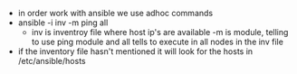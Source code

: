 - in order work with ansible we use adhoc commands
- ansible -i inv -m ping all
    - inv is inventroy file where host ip's are available -m is module, telling to use ping module and all tells to execute in all nodes in the inv file
- if the inventory file hasn't mentioned it will look for the hosts in /etc/ansible/hosts